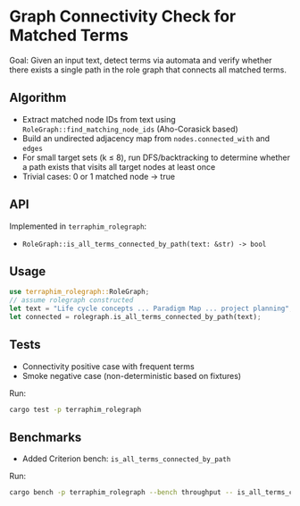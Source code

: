 # Graph Connectivity Check for Matched Terms

Goal: Given an input text, detect terms via automata and verify whether there exists a single path in the role graph that connects all matched terms.

## Algorithm
- Extract matched node IDs from text using `RoleGraph::find_matching_node_ids` (Aho-Corasick based)
- Build an undirected adjacency map from `nodes.connected_with` and `edges`
- For small target sets (k ≤ 8), run DFS/backtracking to determine whether a path exists that visits all target nodes at least once
- Trivial cases: 0 or 1 matched node → true

## API
Implemented in `terraphim_rolegraph`:
- `RoleGraph::is_all_terms_connected_by_path(text: &str) -> bool`

## Usage
```rust
use terraphim_rolegraph::RoleGraph;
// assume rolegraph constructed
let text = "Life cycle concepts ... Paradigm Map ... project planning";
let connected = rolegraph.is_all_terms_connected_by_path(text);
```

## Tests
- Connectivity positive case with frequent terms
- Smoke negative case (non-deterministic based on fixtures)

Run:
```bash
cargo test -p terraphim_rolegraph
```

## Benchmarks
- Added Criterion bench: `is_all_terms_connected_by_path`

Run:
```bash
cargo bench -p terraphim_rolegraph --bench throughput -- is_all_terms_connected_by_path
```
